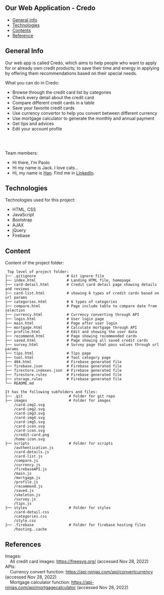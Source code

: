 ## Our Web Application - Credo

* [General info](#general-info)
* [Technologies](#technologies)
* [Contents](#content)
* [Reference](#reference)

## General Info

Our web app is called Credo, which aims to help people who want to apply for or already own credit products; to save their time and energy in applying by offering them recommendations based on their special needs.

What you can do in Credo:<br>

* Browse through the credit card list by categories
* Check every detail about the credit card
* Compare different credit cards in a table
* Save your favorite credit cards
* Use currency convertor to help you convert between different currency
* Use mortgage calculator to generate the monthly and annual payment
* Get tips and advices
* Edit your account profile
<br>
<br>

Team members:

* Hi there, I'm Paolo
* Hi my name is Jack. I love cats...
* Hi, my name is [Han](https://github.com/Hanxmao). Find me in [LinkedIn](https://www.linkedin.com/in/hanxiaomao/).

## Technologies

Technologies used for this project:

* HTML, CSS
* JavaScript
* Bootstrap
* AJAX
* jQuery
* Firebase

## Content

Content of the project folder:

```
 Top level of project folder: 
├── .gitignore              # Git ignore file
├── index.html              # Landing HTML file, homepage
├── card-detail.html        # Credit card detail page showing details and reviews
├── card-list.html          # showing 6 types of credit cards based on url params             
├── categories.html         # 6 types of categories  
├── compare.html            # Page include table to compare date from selection
├── currency.html           # Currency converting through API
├── login.html              # User login page
├── main.html               # Page after user login
├── mortgage.html           # Calculate mortgage through API     
├── profile.html            # Edit and showing the user data
├── recommend.html          # Page showing recommended cards 
├── saved.html              # Page showing all saved credit cards
├── survey.html             # Survey page that pass values through url params
├── tips.html               # Tips page
├── tool.html               # Tool category page
├── 404.html                # Firebase generated file
├── firebase.json           # Firebase generated file
├── firestore.indexes.json  # Firebase generated file
├── firestore.rules         # Firebase generated file
├── storage.rules           # Firebase generated file
└── README.md

It has the following subfolders and files:
├── .git                     # Folder for git repo
├── images                   # Folder for images
    /card-img1.svg             
    /card-img2.svg             
    /card-img3.svg             
    /card-img4.svg             
    /card-img5.svg             
    /card-icon.svg           
    /card-icon.svg
    /credit-card.png
    /home-icon.svg            
├── scripts                  # Folder for scripts
    /authentication.js
    /card-details.js
    /card-list.js
    /compare.js
    /currency.js
    /firebaseAPI.js
    /main.js
    /mortgage.js
    /profile.js
    /recommend.js
    /saved.js
    /skeleton.js
    /survey.js
    /tips.js                 
├── styles                   # Folder for styles
    /card-detail.css
    /categories.css
    /style.css                     
├── .firebase                # Folder for firebase hosting files
    /hosting..cache
```

## References

Images:<br>
&nbsp;&nbsp;&nbsp;&nbsp;All credit card images: https://freesvg.org/ (accessed Nov 28, 2022)<br>
APIs:<br>
&nbsp;&nbsp;&nbsp;&nbsp;Currency convert function: https://api-ninjas.com/api/convertcurrency (accessed Nov 28, 2022)<br>
&nbsp;&nbsp;&nbsp;&nbsp;Mortgage calculator function: https://api-ninjas.com/api/mortgagecalculator (accessed Nov 28, 2022)<br>
